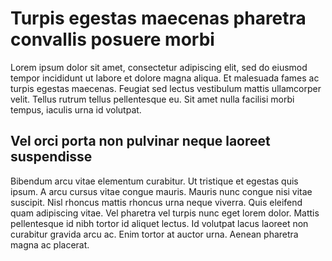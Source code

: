 # Turpis egestas maecenas pharetra convallis posuere morbi

Lorem ipsum dolor sit amet, consectetur adipiscing elit, sed do eiusmod tempor incididunt ut labore et dolore magna aliqua. Et malesuada fames ac turpis egestas maecenas. Feugiat sed lectus vestibulum mattis ullamcorper velit. Tellus rutrum tellus pellentesque eu. Sit amet nulla facilisi morbi tempus, iaculis urna id volutpat.

## Vel  orci porta non  pulvinar neque laoreet suspendisse

Bibendum arcu vitae elementum curabitur. Ut tristique et egestas quis ipsum. A arcu cursus vitae congue mauris. Mauris nunc congue nisi vitae suscipit. Nisl rhoncus mattis rhoncus urna neque viverra. Quis eleifend quam adipiscing vitae. Vel pharetra vel turpis nunc eget lorem dolor. Mattis pellentesque id nibh tortor id aliquet lectus. Id volutpat lacus laoreet non curabitur gravida arcu ac. Enim tortor at auctor urna. Aenean pharetra magna ac placerat.